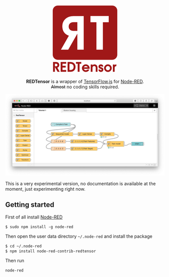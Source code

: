 <p align="center">
  <img src="./images/red_tensor_logo.png">
  <br/>
  <br/>
  <b>REDTensor</b> is a wrapper of <a href="https://js.tensorflow.org" target="_blank">TensorFlow.js</a> for <a href="https://nodered.org" target="_blank">Node-RED</a>. <br/><strike>Almost</strike> no coding skills required.
</p>

<p align="center">
<img src="./images/red-tensor-example.png">
</p>

This is a very experimental version, no documentation is available at the moment, just experimenting right now.

## Getting started

First of all install [Node-RED](http://nodered.org/docs/getting-started/installation)

```
$ sudo npm install -g node-red
```

Then open  the user data directory  `~/.node-red`  and install the package

```
$ cd ~/.node-red
$ npm install node-red-contrib-redtensor
```

Then run

```
node-red
```
